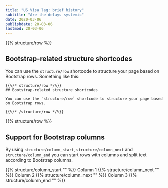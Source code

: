 ```yaml
---
title: "US Visa lag: brief history"
subtitle: "Are the delays systemic"
date: 2020-03-06
publishdate: 20-03-06
lastmod: 20-03-06
---
```


{{% structure/row %}}
## Bootstrap-related structure shortcodes

You can use the `structure/row` shortcode to structure your page based on Bootstrap rows. Something like this:
```
{{%/* structure/row */%}}
## Bootstrap-related structure shortcodes

You can use the `structure/row` shortcode to structure your page based on Bootstrap rows.

{{%/* /structure/row */%}}
```

{{% structure/row %}}

## Support for Bootstrap columns

By using `structure/column_start`, `structure/column_next` and `structure/column_end` you can start rows with columns and split text according to Bootstrap columns.

{{% structure/column_start "" %}}
Column 1
{{% structure/column_next "" %}}
Column 2
{{% structure/column_next "" %}}
Column 3
{{% structure/column_end "" %}}
